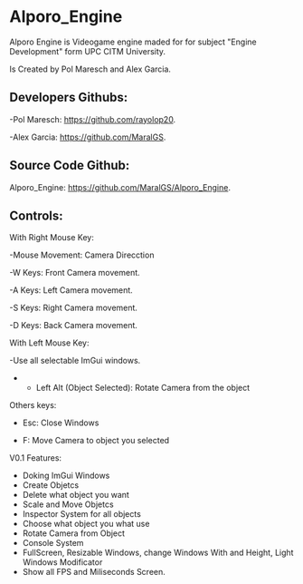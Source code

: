 # Alporo_Engine

Alporo Engine is Videogame engine maded for for subject "Engine Development" form UPC CITM University.

Is Created by Pol Maresch and Alex Garcia.

## Developers Githubs:

-Pol Maresch: https://github.com/rayolop20.

-Alex Garcia: https://github.com/MaralGS.

## Source Code Github: 

Alporo_Engine: https://github.com/MaralGS/Alporo_Engine.

## Controls:
With Right Mouse Key:

-Mouse Movement: Camera Direcction 

-W Keys: Front Camera movement.

-A Keys: Left Camera movement.

-S Keys: Right Camera movement.

-D Keys: Back Camera movement.


With Left Mouse Key:

-Use all selectable ImGui windows.

- + Left Alt (Object Selected): Rotate Camera from the object 

Others keys:
- Esc: Close Windows

- F: Move Camera to object you selected

V0.1 Features:
- Doking ImGui Windows
- Create Objetcs
- Delete what object you want
- Scale and Move Objetcs
- Inspector System for all objects
- Choose what object you what use
- Rotate Camera from Object
- Console System
- FullScreen, Resizable Windows, change Windows With and Height, Light Windows Modificator 
- Show all FPS and Miliseconds Screen.

